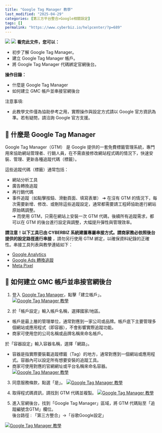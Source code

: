 ```yaml
---
title: "Google Tag Manager 教學"
last_modified: "2025-04-29"
categories: [第三方平台整合>Google相關設定]
tags: []
permalink: "https://www.cyberbiz.io/helpcenter/?p=689"
---
```


![](https://www.cyberbiz.io/helpcenter/wp-content/uploads/一般版3.png)
![](https://www.cyberbiz.io/helpcenter/wp-content/uploads/PLUS版3.png)
**看完此文件，您可以：**  

* 初步了解 Google Tag Manager。
* 建立 Google Tag Manager 帳戶。
* 將 Google Tag Manager 代碼綁定官網後台。

**操作目錄：**

* 什麼是 Google Tag Manager
* 如何建立 GMC 帳戶並串接官網後台

注意事項:  

* 此教學文件僅為協助參考之用，實際操作與設定方式請以 Google 官方資訊為準。若有疑問，請洽詢 Google 官方支援。

## 📌 什麼是 Google Tag Manager


Google Tag Manager（GTM） 是 Google
提供的一套免費標籤管理系統，專門用來協助網站管理者、行銷人員，在不需直接修改網站程式碼的情況下，快速安裝、管理、更新各種追蹤代碼（標籤）。  

這些追蹤代碼（標籤）通常包括：

* 網站分析工具
* 廣告轉換追蹤
* 再行銷代碼
* 事件追蹤（如點擊按鈕、滑動頁面、填寫表單）
➔ 在沒有 GTM 的情況下，每次需要新增、修改、或刪除這些追蹤設定，通常都需要請工程師協助進行網站原始碼調整。  
➔ 而使用 GTM，只需在網站上安裝一次 GTM 代碼，後續所有追蹤需求，都可以在 GTM 的後台進行設定與調整，大幅提升彈性與管理效率。  

**請注意！以下工具已由 CYBERBIZ 系統建置專屬串接方式。請商家務必依照後台提供的設定路徑進行串接** ，請勿另行使用 GTM
綁定，以確保資料紀錄的正確性。串接工具列表與教學連結如下：

* [Google Analytics](https://www.cyberbiz.io/helpcenter/?p=678)
* [Google Ads 轉換追蹤](https://www.cyberbiz.io/helpcenter/?p=756)
* [Meta Pixel](https://www.cyberbiz.io/helpcenter/?p=2870)

## 📌 如何建立 GMC 帳戶並串接官網後台



1. 登入 [Google Tag Manager](https://tagmanager.google.com)，點擊「建立帳戶」。
[![Google Tag Manager 教學](https://www.cyberbiz.io/support/wp-content/uploads/Google-Tag-Manager-教學01.png)](https://www.cyberbiz.io/support/wp-content/uploads/Google-Tag-Manager-教學01.png)

2. 於「帳戶設定」輸入帳戶名稱，選擇國家/地區。  

* 帳戶是最上層的管理單位，通常對應到一家公司或品牌。帳戶底下主要管理多個網站或應用程式（即容器），不會影響實際追蹤功能。
* 商家可使用您的公司名稱或品牌名稱來命名帳戶。

於「容器設定」輸入容器名稱，選擇「網路」。  

* 容器是指實際要裝載追蹤標籤（Tag）的地方，通常對應到一個網站或應用程式。容器內可以設定所有想要安裝的追蹤工具。
* 商家可使用對應的官網網址或平台名稱來命名容器。
[![Google Tag Manager 教學](https://www.cyberbiz.io/support/wp-content/uploads/Google-Tag-Manager-教學02.png)](https://www.cyberbiz.io/support/wp-content/uploads/Google-Tag-Manager-教學02.png)

3. 同意服務條款，點選「是」。
[![Google Tag Manager 教學](https://www.cyberbiz.io/support/wp-content/uploads/Google-Tag-Manager-教學03.png)](https://www.cyberbiz.io/support/wp-content/uploads/Google-Tag-Manager-教學03.png)

4. 取得程式碼資訊，請找到 GTM 代碼並複製。
[![Google Tag Manager 教學](https://www.cyberbiz.io/support/wp-content/uploads/Google-Tag-Manager-教學04.png)](https://www.cyberbiz.io/support/wp-content/uploads/Google-Tag-Manager-教學04.png)

5. 進入官網後台，找到「Google Tag Manager」區域，將 GTM 代碼貼至「追蹤編號含GTM」欄位。  
後台路徑 :  「第三方整合」→「谷歌Google設定」  

[![Google Tag Manager 教學](https://www.cyberbiz.io/support/wp-content/uploads/Google-Tag-Manager-教學05.png)](https://www.cyberbiz.io/support/wp-content/uploads/Google-Tag-Manager-教學05.png)

